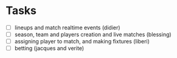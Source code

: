 # Tasks

- [ ] lineups and match realtime events (didier)
- [ ] season, team and players creation and live matches (blessing)
- [ ] assigning player to match, and making fixtures (liberi)
- [ ] betting (jacques and verite)
